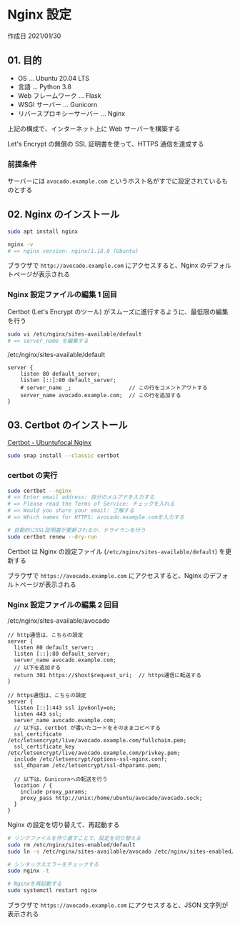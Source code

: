 # Nginx 設定

作成日 2021/01/30

## 01. 目的

- OS ... Ubuntu 20.04 LTS
- 言語 ... Python 3.8
- Web フレームワーク ... Flask
- WSGI サーバー ... Gunicorn
- リバースプロキシーサーバー ... Nginx

上記の構成で、インターネット上に Web サーバーを構築する

Let's Encrypt の無償の SSL 証明書を使って、HTTPS 通信を達成する

### 前提条件

サーバーには `avocado.example.com` というホスト名がすでに設定されているものとする

## 02. Nginx のインストール

```bash
sudo apt install nginx

nginx -v
# => nginx version: nginx/1.18.0 (Ubuntu)
```

ブラウザで `http://avocado.example.com` にアクセスすると、Nginx のデフォルトページが表示される

### Nginx 設定ファイルの編集 1 回目

Certbot (Let's Encrypt のツール) がスムーズに進行するように、最低限の編集を行う

```bash
sudo vi /etc/nginx/sites-available/default
# => server_name を編集する
```

/etc/nginx/sites-available/default

```text
server {
    listen 80 default_server;
    listen [::]:80 default_server;
    # server_name _;                  // この行をコメントアウトする
    server_name avocado.example.com;  // この行を追加する
}
```

## 03. Certbot のインストール

[Certbot \- Ubuntufocal Nginx](https://certbot.eff.org/lets-encrypt/ubuntufocal-nginx)

```bash
sudo snap install --classic certbot
```

### certbot の実行

```bash
sudo certbot --nginx
# => Enter email address: 自分のメルアドを入力する
# => Please read the Terms of Service: チェックを入れる
# => Would you share your email: 了解する
# => Which names for HTTPS: avocado.example.comを入力する

# 自動的にSSL証明書が更新されるか、ドライランを行う
sudo certbot renew --dry-run
```

Certbot は Nginx の設定ファイル (`/etc/nginx/sites-available/default`) を更新する

ブラウザで `https://avocado.example.com` にアクセスすると、Nginx のデフォルトページが表示される

### Nginx 設定ファイルの編集 2 回目

/etc/nginx/sites-available/avocado

```text
// http通信は、こちらの設定
server {
  listen 80 default_server;
  listen [::]:80 default_server;
  server_name avocado.example.com;
  // 以下を追加する
  return 301 https://$host$request_uri;  // https通信に転送する
}

// https通信は、こちらの設定
server {
  listen [::]:443 ssl ipv6only=on;
  listen 443 ssl;
  server_name avocado.example.com;
  // 以下は、certbot が書いたコードをそのままコピペする
  ssl_certificate /etc/letsencrypt/live/avocado.example.com/fullchain.pem;
  ssl_certificate_key /etc/letsencrypt/live/avocado.example.com/privkey.pem;
  include /etc/letsencrypt/options-ssl-nginx.conf;
  ssl_dhparam /etc/letsencrypt/ssl-dhparams.pem;

  // 以下は、Gunicornへの転送を行う
  location / {
    include proxy_params;
    proxy_pass http://unix:/home/ubuntu/avocado/avocado.sock;
  }
}
```

Nginx の設定を切り替えて、再起動する

```bash
# リンクファイルを作り直すことで、設定を切り替える
sudo rm /etc/nginx/sites-enabled/default
sudo ln -s /etc/nginx/sites-available/avocado /etc/nginx/sites-enabled/default

# シンタックスエラーをチェックする
sudo nginx -t

# Nginxを再起動する
sudo systemctl restart nginx
```

ブラウザで `https://avocado.example.com` にアクセスすると、JSON 文字列が表示される
